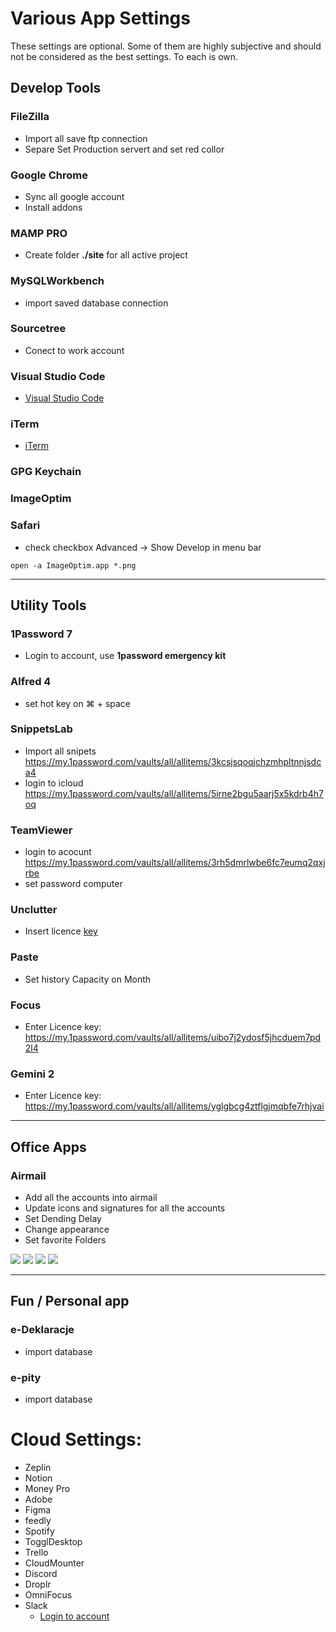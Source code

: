 # Various App Settings

These settings are optional. Some of them are highly subjective and should not be considered as the best settings. To each is own.

## Develop Tools

### FileZilla

- Import all save ftp connection
    <!-- - upload file to drive -->
- Separe Set Production servert and set red collor

### Google Chrome

- Sync all google account
- Install addons

### MAMP PRO

- Create folder **./site** for all active project

### MySQLWorkbench

- import saved database connection

### Sourcetree

- Conect to work account

### Visual Studio Code

- [Visual Studio Code](VisualStudioCode/README.md)

### iTerm

- [iTerm](iTerm/README.md)

### GPG Keychain

### ImageOptim

### Safari

- check checkbox Advanced -> Show Develop in menu bar

```shell
open -a ImageOptim.app *.png
```

---

## Utility Tools

### 1Password 7

- Login to account, use **1password emergency kit**

### Alfred 4

- set hot key on ⌘ + space

### SnippetsLab

- Import all snipets
  https://my.1password.com/vaults/all/allitems/3kcsjsqoqjchzmhpltnnjsdca4
- login to icloud
  https://my.1password.com/vaults/all/allitems/5irne2bgu5aarj5x5kdrb4h7oq

### TeamViewer

- login to acocunt
  https://my.1password.com/vaults/all/allitems/3rh5dmrlwbe6fc7eumq2qxjrbe
- set password computer

### Unclutter

- Insert licence [key](https://my.1password.com/vaults/all/allitems/omdpfc23mdkfciump7b3riv37q)

### Paste

- Set history Capacity on Month

### Focus

- Enter Licence key:
  https://my.1password.com/vaults/all/allitems/uibo7j2ydosf5jhcduem7pd2l4

### Gemini 2

- Enter Licence key:
  https://my.1password.com/vaults/all/allitems/yglgbcg4ztflgjmqbfe7rhjvai

---

## Office Apps

### Airmail

- Add all the accounts into airmail
- Update icons and signatures for all the accounts
- Set Dending Delay
- Change appearance
- Set favorite Folders

![](assets/Airmail.png)
![](assets/Airmail-1.png)
![](assets/Airmail-2.png)
![](assets/Airmail-3.png)

---

## Fun / Personal app

### e-Deklaracje

- import database

### e-pity

- import database

# Cloud Settings:

- Zeplin
- Notion
- Money Pro
- Adobe
- Figma
- feedly
- Spotify
- TogglDesktop
- Trello
- CloudMounter
- Discord
- Droplr
- OmniFocus
- Slack
  - [Login to account](../Login/README.md)
